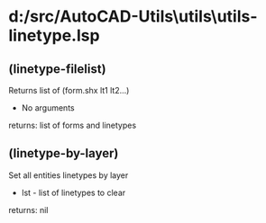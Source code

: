# d:/src/AutoCAD-Utils\utils\utils-linetype.lsp
## (linetype-filelist)
Returns list of (form.shx lt1 lt2...)
* No arguments
returns: list of forms and linetypes
## (linetype-by-layer)
Set all entities linetypes by layer
* lst - list of linetypes to clear
returns: nil
